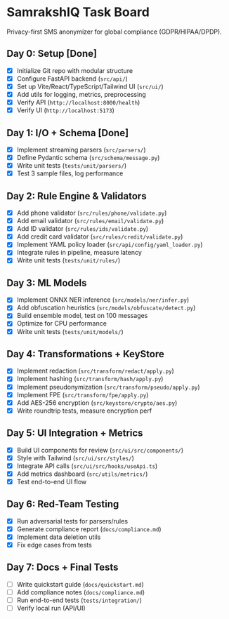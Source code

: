 # SamrakshIQ Task Board

Privacy-first SMS anonymizer for global compliance (GDPR/HIPAA/DPDP).

## Day 0: Setup [Done]
- [x] Initialize Git repo with modular structure
- [x] Configure FastAPI backend (`src/api/`)
- [x] Set up Vite/React/TypeScript/Tailwind UI (`src/ui/`)
- [x] Add utils for logging, metrics, preprocessing
- [x] Verify API (`http://localhost:8000/health`)
- [x] Verify UI (`http://localhost:5173`)

## Day 1: I/O + Schema [Done]
- [x] Implement streaming parsers (`src/parsers/`)
- [x] Define Pydantic schema (`src/schema/message.py`)
- [x] Write unit tests (`tests/unit/parsers/`)
- [x] Test 3 sample files, log performance

## Day 2: Rule Engine & Validators
- [x] Add phone validator (`src/rules/phone/validate.py`)
- [x] Add email validator (`src/rules/email/validate.py`)
- [x] Add ID validator (`src/rules/ids/validate.py`)
- [x] Add credit card validator (`src/rules/credit/validate.py`)
- [x] Implement YAML policy loader (`src/api/config/yaml_loader.py`)
- [x] Integrate rules in pipeline, measure latency
- [x] Write unit tests (`tests/unit/rules/`)

## Day 3: ML Models
- [x] Implement ONNX NER inference (`src/models/ner/infer.py`)
- [x] Add obfuscation heuristics (`src/models/obfuscate/detect.py`)
- [x] Build ensemble model, test on 100 messages
- [x] Optimize for CPU performance
- [x] Write unit tests (`tests/unit/models/`)

## Day 4: Transformations + KeyStore
- [x] Implement redaction (`src/transform/redact/apply.py`)
- [x] Implement hashing (`src/transform/hash/apply.py`)
- [x] Implement pseudonymization (`src/transform/pseudo/apply.py`)
- [x] Implement FPE (`src/transform/fpe/apply.py`)
- [x] Add AES-256 encryption (`src/keystore/crypto/aes.py`)
- [x] Write roundtrip tests, measure encryption perf

## Day 5: UI Integration + Metrics
- [x] Build UI components for review (`src/ui/src/components/`)
- [x] Style with Tailwind (`src/ui/src/styles/`)
- [x] Integrate API calls (`src/ui/src/hooks/useApi.ts`)
- [x] Add metrics dashboard (`src/utils/metrics/`)
- [x] Test end-to-end UI flow

## Day 6: Red-Team Testing
- [x] Run adversarial tests for parsers/rules
- [x] Generate compliance report (`docs/compliance.md`)
- [x] Implement data deletion utils
- [x] Fix edge cases from tests

## Day 7: Docs + Final Tests
- [ ] Write quickstart guide (`docs/quickstart.md`)
- [ ] Add compliance notes (`docs/compliance.md`)
- [ ] Run end-to-end tests (`tests/integration/`)
- [ ] Verify local run (API/UI)